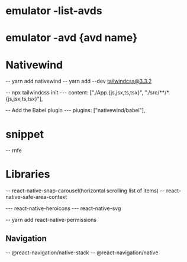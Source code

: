 # emulator -list-avds
# emulator -avd {avd name}

# Nativewind
-- yarn add nativewind
-- yarn add --dev tailwindcss@3.3.2

-- npx tailwindcss init
--- content: ["./App.{js,jsx,ts,tsx}", "./src/**/*.{js,jsx,ts,tsx}"],

-- Add the Babel plugin
--- plugins: ["nativewind/babel"],

# snippet
-- rnfe

# Libraries
-- react-native-snap-carousel(horizontal scrolling list of items)
-- react-native-safe-area-context

--- react-native-heroicons
--- react-native-svg

-- yarn add react-native-permissions

## Navigation

-- @react-navigation/native-stack
-- @react-navigation/native
